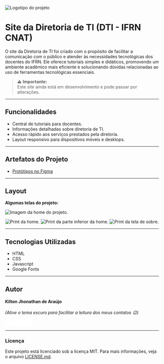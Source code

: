 <img width="230px" alt="Logotipo do projeto" src="./documentos/logotipo-dti.png">

# **Site da Diretoria de TI (DTI - IFRN CNAT)**

O site da Diretoria de TI foi criado com o propósito de facilitar a comunicação com o público e atender às necessidades tecnológicas dos docentes do IFRN. Ele oferece tutoriais simples e didáticos, promovendo um ambiente acadêmico mais eficiente e solucionando dúvidas relacionadas ao uso de ferramentas tecnológicas essenciais.

> **⚠️ Importante:**  
> Este site ainda está em desenvolvimento e pode passar por alterações.

---

## **Funcionalidades**
- Central de tutoriais para docentes.
- Informações detalhadas sobre diretoria de TI.
- Acesso rápido aos serviços prestados pela diretoria.
- Layout responsivo para dispositivos móveis e desktops.

---

## **Artefatos do Projeto**
- [Protótipos no Figma](#)

---

## **Layout**
**Algumas telas do projeto:**

![Imagem da home do projeto.](./documentos/print-home.svg)

<div align="center">
  <img width="27%" alt="Print da home." src="./documentos/Home-Celular.png">
  <img width="27%" alt="Print da parte inferior da home." src="./documentos/Home-Celular2.png">
  <img width="27%" alt="Print da tela de sobre." src="./documentos/Sobre-Celular.png">
</div>

---

## **Tecnologias Utilizadas**
  - HTML
  - CSS
  - Javascript
  - Google Fonts

---


## **Autor**
#### **Kilton Jhonathan de Araújo**  
*(Ative o tema escuro para facilitar a leitura dos meus contatos 😉)*

<a href="mailto:kilton.araujo@gmail.com" target="_blank">
  <img align="left" alt="Kilton J | Email" height="20px" src="https://github.com/KiltonAraujo/KiltonAraujo/raw/main/src/logos_google-gmail.png" />
</a>
<a href="https://www.linkedin.com/in/kilton-araújo-7022902bb/" target="_blank">
  <img align="left" alt="Kilton J | LinkedIn" width="22px" src="https://github.com/KiltonAraujo/KiltonAraujo/raw/main/src/mdi_linkedin.png" />
</a>
<a href="https://dribbble.com/KiltonAraujo" target="_blank">
  <img align="left" alt="Kilton J | Dribbble" width="22px" src="https://github.com/KiltonAraujo/KiltonAraujo/raw/main/src/icon-dribbble.png" />
</a>
<a href="https://www.instagram.com/kinnzin/" target="_blank">
  <img align="left" alt="Kilton J | Instagram" width="22px" src="https://github.com/KiltonAraujo/KiltonAraujo/raw/main/src/mdi_instagram.png" />
</a>

<br clear="left">

---

### **Licença**
Este projeto está licenciado sob a licença MIT. Para mais informações, veja o arquivo [LICENSE.md](./LICENSE.md).

